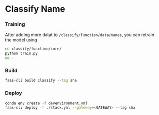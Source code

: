 # Classify Name

### Training
After adding more datat to `/classify/function/data/names`, you can retrain the model using

```bash
cd classify/function/core/
python train.py
cd -
```


### Build

```bash
faas-cli build classify --tag sha
```

### Deploy

```bash
conda env create -f devenvironment.yml
faas-cli deploy -f ./stack.yml --gateway=<GATEWAY> --tag sha
```
